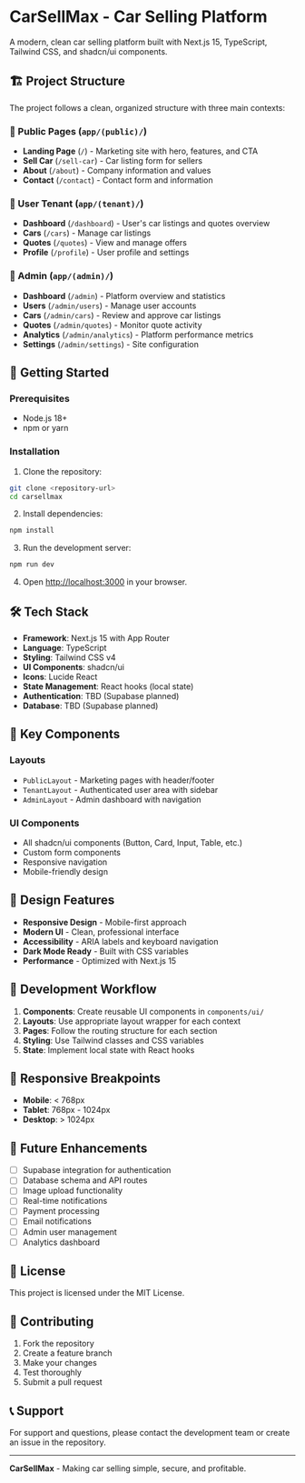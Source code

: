 # CarSellMax - Car Selling Platform

A modern, clean car selling platform built with Next.js 15, TypeScript, Tailwind CSS, and shadcn/ui components.

## 🏗️ Project Structure

The project follows a clean, organized structure with three main contexts:

### 📱 Public Pages (`app/(public)/`)
- **Landing Page** (`/`) - Marketing site with hero, features, and CTA
- **Sell Car** (`/sell-car`) - Car listing form for sellers
- **About** (`/about`) - Company information and values
- **Contact** (`/contact`) - Contact form and information

### 👤 User Tenant (`app/(tenant)/`)
- **Dashboard** (`/dashboard`) - User's car listings and quotes overview
- **Cars** (`/cars`) - Manage car listings
- **Quotes** (`/quotes`) - View and manage offers
- **Profile** (`/profile`) - User profile and settings

### 🔧 Admin (`app/(admin)/`)
- **Dashboard** (`/admin`) - Platform overview and statistics
- **Users** (`/admin/users`) - Manage user accounts
- **Cars** (`/admin/cars`) - Review and approve car listings
- **Quotes** (`/admin/quotes`) - Monitor quote activity
- **Analytics** (`/admin/analytics`) - Platform performance metrics
- **Settings** (`/admin/settings`) - Site configuration

## 🚀 Getting Started

### Prerequisites
- Node.js 18+ 
- npm or yarn

### Installation

1. Clone the repository:
```bash
git clone <repository-url>
cd carsellmax
```

2. Install dependencies:
```bash
npm install
```

3. Run the development server:
```bash
npm run dev
```

4. Open [http://localhost:3000](http://localhost:3000) in your browser.

## 🛠️ Tech Stack

- **Framework**: Next.js 15 with App Router
- **Language**: TypeScript
- **Styling**: Tailwind CSS v4
- **UI Components**: shadcn/ui
- **Icons**: Lucide React
- **State Management**: React hooks (local state)
- **Authentication**: TBD (Supabase planned)
- **Database**: TBD (Supabase planned)

## 📁 Key Components

### Layouts
- `PublicLayout` - Marketing pages with header/footer
- `TenantLayout` - Authenticated user area with sidebar
- `AdminLayout` - Admin dashboard with navigation

### UI Components
- All shadcn/ui components (Button, Card, Input, Table, etc.)
- Custom form components
- Responsive navigation
- Mobile-friendly design

## 🎨 Design Features

- **Responsive Design** - Mobile-first approach
- **Modern UI** - Clean, professional interface
- **Accessibility** - ARIA labels and keyboard navigation
- **Dark Mode Ready** - Built with CSS variables
- **Performance** - Optimized with Next.js 15

## 🔄 Development Workflow

1. **Components**: Create reusable UI components in `components/ui/`
2. **Layouts**: Use appropriate layout wrapper for each context
3. **Pages**: Follow the routing structure for each section
4. **Styling**: Use Tailwind classes and CSS variables
5. **State**: Implement local state with React hooks

## 📱 Responsive Breakpoints

- **Mobile**: < 768px
- **Tablet**: 768px - 1024px  
- **Desktop**: > 1024px

## 🚧 Future Enhancements

- [ ] Supabase integration for authentication
- [ ] Database schema and API routes
- [ ] Image upload functionality
- [ ] Real-time notifications
- [ ] Payment processing
- [ ] Email notifications
- [ ] Admin user management
- [ ] Analytics dashboard

## 📄 License

This project is licensed under the MIT License.

## 🤝 Contributing

1. Fork the repository
2. Create a feature branch
3. Make your changes
4. Test thoroughly
5. Submit a pull request

## 📞 Support

For support and questions, please contact the development team or create an issue in the repository.

---

**CarSellMax** - Making car selling simple, secure, and profitable.
